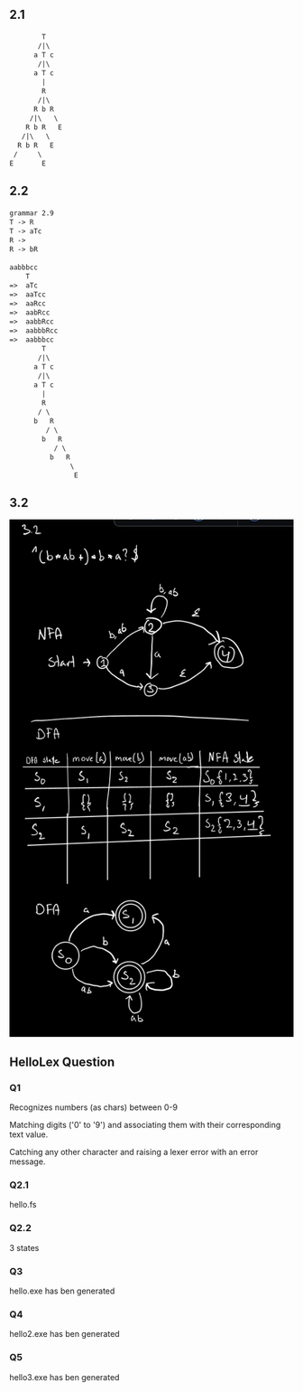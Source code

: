 ## 2.1
```
        T
       /|\
      a T c
       /|\
      a T c
        |
        R
       /|\
      R b R
     /|\   \
    R b R   E
   /|\   \
  R b R   E
 /     \
E       E
```
## 2.2
```
grammar 2.9
T -> R
T -> aTc
R -> 
R -> bR

aabbbcc
    T
=>  aTc
=>  aaTcc
=>  aaRcc
=>  aabRcc
=>  aabbRcc
=>  aabbbRcc
=>  aabbbcc
        T
       /|\
      a T c
       /|\
      a T c
        |
        R
       / \
      b   R
         / \
        b   R
           / \
          b   R
               \
                E
```

## 3.2

![](./out/3_2.jpeg)

## HelloLex Question

### Q1

Recognizes numbers (as chars) between 0-9

Matching digits ('0' to '9') and associating them with their corresponding text value.

Catching any other character and raising a lexer error with an error message.

### Q2.1

hello.fs

### Q2.2

3 states

### Q3

hello.exe has ben generated

### Q4

hello2.exe has ben generated

### Q5

hello3.exe has ben generated